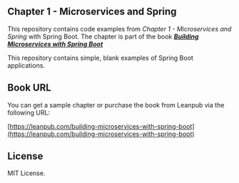 Chapter 1 - Microservices and Spring
------
This repository contains code examples from *Chapter 1 - Microservices and Spring* with Spring Boot. The chapter is part of the book ***[Building Microservices with Spring Boot](https://leanpub.com/building-microservices-with-spring-boot)***

This repository contains simple, blank examples of Spring Boot applications.


## Book URL
You can get a sample chapter or purchase the book from Leanpub via the following URL:

[https://leanpub.com/building-microservices-with-spring-boot](https://leanpub.com/building-microservices-with-spring-boot)


## License
MIT License.